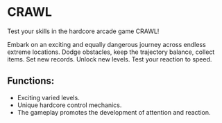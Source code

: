 # CRAWL
Test your skills in the hardcore arcade game CRAWL!

Embark on an exciting and equally dangerous journey across endless extreme locations. Dodge obstacles, keep the trajectory balance, collect items. Set new records. Unlock new levels. Test your reaction to speed.

## Functions:

* Exciting varied levels.
* Unique hardcore control mechanics.
* The gameplay promotes the development of attention and reaction. 